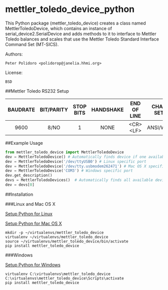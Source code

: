 mettler_toledo_device_python
============================

This Python package (mettler\_toledo\_device) creates a class named
MettlerToledoDevice, which contains an instance of
serial\_device2.SerialDevice and adds methods to it to interface to
Mettler Toledo balances and scales that use the Mettler Toledo
Standard Interface Command Set (MT-SICS).

Authors:

    Peter Polidoro <polidorop@janelia.hhmi.org>

License:

    BSD

##Mettler Toledo RS232 Setup

| BAUDRATE | BIT/PARITY | STOP BITS | HANDSHAKE | END OF LINE  | CHAR SET | CONTINUOUS MODE |
| :-:      | :-:        | :-:       | :-:       | :-:          | :-:      | :-:             |
| 9600     | 8/NO       | 1         | NONE      | \<CR\>\<LF\> | ANSI/WIN | OFF             |

##Example Usage


```python
from mettler_toledo_device import MettlerToledoDevice
dev = MettlerToledoDevice() # Automatically finds device if one available
dev = MettlerToledoDevice('/dev/ttyUSB0') # Linux specific port
dev = MettlerToledoDevice('/dev/tty.usbmodem262471') # Mac OS X specific port
dev = MettlerToledoDevice('COM3') # Windows specific port
dev.get_description()
devs = MettlerToledoDevices()  # Automatically finds all available devices
dev = devs[0]
```

##Installation

###Linux and Mac OS X

[Setup Python for Linux](./PYTHON_SETUP_LINUX.md)

[Setup Python for Mac OS X](./PYTHON_SETUP_MAC_OS_X.md)

```shell
mkdir -p ~/virtualenvs/mettler_toledo_device
virtualenv ~/virtualenvs/mettler_toledo_device
source ~/virtualenvs/mettler_toledo_device/bin/activate
pip install mettler_toledo_device
```

###Windows

[Setup Python for Windows](./PYTHON_SETUP_WINDOWS.md)

```shell
virtualenv C:\virtualenvs\mettler_toledo_device
C:\virtualenvs\mettler_toledo_device\Scripts\activate
pip install mettler_toledo_device
```
